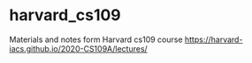 # harvard_cs109


Materials and notes form Harvard cs109 course 
https://harvard-iacs.github.io/2020-CS109A/lectures/
